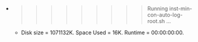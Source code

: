 * >>>>>>>>> Running inst-min-con-auto-log-root.sh ...
  * Disk size = 1071132K. Space Used = 16K. Runtime = 00:00:00:00.
